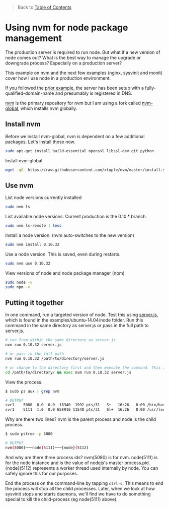 > Back to [Table of Contents](https://github.com/jpfluger/examples)

# Using nvm for node package management

The production server is required to run node. But what if a new version of node comes out? What is the best way to manage the upgrade or downgrade process?  Especially on a production server?

This example on nvm and the next few examples (nginx, sysvinit and monit) cover how I use node in a production environment. 

If you followed the [prior example](https://github.com/jpfluger/examples/blob/master/ubuntu-14.04/changing-hostname.md), the server has been setup with a fully-qualified-domain-name and presumably is registered in DNS. 

[nvm](https://github.com/creationix/nvm) is the primary repository for nvm but I am using a fork called [nvm-global](https://github.com/xtuple/nvm), which installs nvm globally. 

## Install nvm

Before we install nvm-global, nvm is dependent on a few additional packages. Let's install those now.

```bash
sudo apt-get install build-essential openssl libssl-dev git python
```

Install nvm-global.

```bash
wget -qO- https://raw.githubusercontent.com/xtuple/nvm/master/install.sh | sudo bash
```

## Use nvm

List node versions currently installed

```bash
sudo nvm ls
```

List available node versions. Current production is the 0.10.* branch.

```bash
sudo nvm ls-remote | less
```

Install a node version. (nvm auto-switches to the new version)

```bash
sudo nvm install 0.10.32
```

Use a node version. This is saved, even during restarts.

```bash
sudo nvm use 0.10.32
```

View versions of node and node package manager (npm)

```bash
sudo node -v
sudo npm -v
```

## Putting it together

In one command, run a targeted version of node. Test this using [server.js](https://github.com/jpfluger/examples/blob/master/ubuntu-14.04/node/server.js), which is found in the examples/ubuntu-14.04/node folder. Run this command in the same directory as server.js or pass in the full path to server.js. 

```bash
# run from within the same directory as server.js
nvm run 0.10.32 server.js

# or pass in the full path
nvm run 0.10.32 /path/to/directory/server.js

# or change to the directory first and then execute the command. This is what we do in the sysvinit example.
cd /path/to/directory/ && exec nvm run 0.10.32 server.js

```

View the process.

```bash
$ sudo ps aux | grep nvm

# OUTPUT
svr1    5080  0.0  0.0  18340  1992 pts/31   S+   16:26   0:00 /bin/bash /usr/local/bin/nvm run 0.10.32 server.js
svr1    5111  1.0  0.0 658916 11548 pts/31   Sl+  16:26   0:00 /usr/local/nvm/v0.10.32/bin/node server.js
```

Why are there two lines? nvm is the parent process and node is the child process.

```bash
$ sudo pstree -p 5080

# OUTPUT
nvm(5080)───node(5111)───{node}(5112)
```

And why are there three process ids?  nvm(5080) is for nvm. node(5111) is for the node instance and is the value of nodejs's master process.pid. {node}(5112) represents a worker thread used internally by node. You can safely ignore this for our purposes.

End the process on the command-line by tapping `ctrl-c`. This means to end the process will stop all the child processes. Later, when we look at how sysvinit stops and starts daemons, we'll find we have to do something special to kill the child-process (eg node(5111) above).
